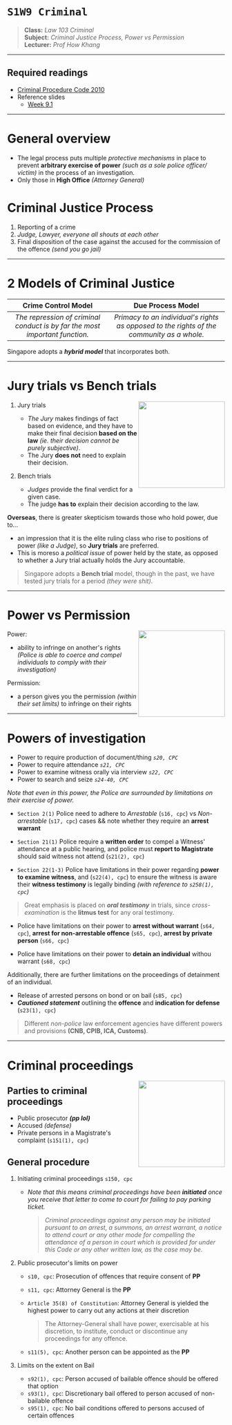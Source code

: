 # `S1W9 Criminal`

> **Class:** *Law 103 Criminal*  
> **Subject:** *Criminal Justice Process, Power vs Permission*  
> **Lecturer:** *Prof How Khang*  

---

## Required readings

* [Criminal Procedure Code 2010](https://sso.agc.gov.sg/Act/CPC2010#pr2-)
* Reference slides   
    * [Week 9.1](https://docs.google.com/presentation/d/1v2W8V7L0dzVHo8IQyl1o2Z95M471VqKR3YLZKHacs4o/edit?usp=sharing)

---

# General overview

* The legal process puts multiple *protective mechanisms* in place to prevent **arbitrary exercise of power** *(such as a sole police officer/ victim)* in the process of an investigation.   
* Only those in **High Office** *(Attorney General)*

# Criminal Justice Process

1. Reporting of a crime
2. *Judge, Lawyer, everyone all shouts at each other*
3. Final disposition of the case against the accused for the commission of the offence *(send you go jail)*

---

# 2 Models of Criminal Justice

| Crime Control Model | Due Process Model |
| :---: | :---: |
| *The repression of criminal conduct is by far the most important function.* | *Primacy to an individual's rights as opposed to the rights of the community as a whole.* |

Singapore adopts a ***hybrid model*** that incorporates both. 

---

# Jury trials vs Bench trials

<img src="https://www.blankmediagames.com/wp-content/uploads/2015/05/screen-judgement.jpg" align="right" height="200px"/>

1. Jury trials

    * *The Jury* makes findings of fact based on evidence, and they have to make their final decision **based on the law** *(ie. their decision cannot be purely subjective)*.
    * The Jury **does not** need to explain their decision. 

2. Bench trials

    * *Judges* provide the final verdict for a given case.
    * The judge **has to** explain their decision according to the law.

**Overseas**, there is greater skepticism towards those who hold power, due to... 

* an impression that it is the elite ruling class who rise to positions of power *(like a Judge)*, so **Jury trials** are preferred.
* This is moreso a *political issue* of power held by the state, as opposed to whether a Jury trial actually holds the Jury accountable.

> Singapore adopts a **Bench trial** model, though in the past, we have tested jury trials for a period *(they were shit)*.

---

# Power vs Permission

<img src="https://i.ytimg.com/vi/L53gjP-TtGE/maxresdefault.jpg" height="200px" align="right"/>

Power:  

* ability to infringe on another's rights *(Police is able to coerce and compel individuals to comply with their investigation)*

Permission:  

* a person gives you the permission *(within their set limits)* to infringe on their rights

---

# Powers of investigation

* Power to require production of document/thing *`s20, CPC`*  
* Power to require attendance *`s21, CPC`*  
* Power to examine witness orally via interview *`s22, CPC`*  
* Power to search and seize *`s24-40, CPC`*  

*Note that even in this power, the Police are surrounded by limitations on their exercise of power.*

* `Section 2(1)` Police need to adhere to *Arrestable* (`s16, cpc`) vs *Non-arrestable* (`s17, cpc`) cases && note whether they require an **arrest warrant**

* `Section 21(1)` Police require a **written order** to compel a Witness' attendance at a public hearing, and police must **report to Magistrate** should said witness not attend (`s21(2), cpc`)
 
* `Section 22(1-3)` Police have limitations in their power regarding **power to examine witness**, and (`s22(4), cpc`) to ensure the witness is aware their **witness testimony** is legally binding *(with reference to `s258(1), cpc`)*
> Great emphasis is placed on ***oral testimony*** in trials, since *cross-examination* is the **litmus test** for any oral testimony.

* Police have limitations on their power to **arrest without warrant** (`s64, cpc`), **arrest for non-arrestable offence** (`s65, cpc`), **arrest by private person** (`s66, cpc`)

* Police have limitations on their power to **detain an individual** withou warrant (`s68, cpc`)

Additionally, there are further limitations on the proceedings of detainment of an individual.

* Release of arrested persons on bond or on bail (`s85, cpc`)
* ***Cautioned statement*** outlining the **offence** and **indication for defense** (`s23(1), cpc`)

> Different *non-police* law enforcement agencies have different powers and provisions **(CNB, CPIB, ICA, Customs)**.

---

# Criminal proceedings

<img src="https://cdn1.dotesports.com/wp-content/uploads/2022/06/09105250/4-amongus-pink-dead-brown-watching_ccexpress.png" height="200px" align="right"/>

## Parties to criminal proceedings

* Public prosecutor ***(pp lol)***
* Accused *(defense)*
* Private persons in a Magistrate's complaint (`s151(1), cpc`)

## General procedure

1. Initiating criminal proceedings `s150, cpc`  

    * *Note that this means criminal proceedings have been **initiated** once you receive that letter to come to court for failing to pay parking ticket.*

        > *Criminal proceedings against any person may be initiated pursuant to an arrest, a summons, an arrest warrant, a notice to attend court or any other mode for compelling the attendance of a person in court which is provided for under this Code or any other written law, as the case may be.*

2. Public prosecutor's limits on power

    * `s10, cpc`: Prosecution of offences that require consent of **PP**
    * `s11, cpc`: Attorney General is the **PP**
    * `Article 35(8) of Constitution`: Attorney General is yielded the highest power to carry out any actions at their discretion

        >  The Attorney-General shall have power, exercisable at his discretion, to institute, conduct or discontinue any proceedings for any offence.

    * `s11(5), cpc`: Another person can be appointed as the **PP**

3. Limits on the extent on Bail
    
    * `s92(1), cpc`: Person accused of bailable offence should be offered that option  
    * `s93(1), cpc`: Discretionary bail offered to person accused of non-bailable offence  
    * `s95(1), cpc`: No bail conditions offered to persons accused of certain offences
